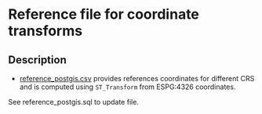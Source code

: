 # Reference file for coordinate transforms

## Description

* [reference_postgis.csv](reference_postgis.csv) provides references coordinates for different CRS and is computed using `ST_Transform` from ESPG:4326 coordinates.

See reference_postgis.sql to update file.




